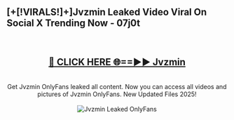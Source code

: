 <h2>[+[!VIRALS!]+]Jvzmin Leaked Video Viral On Social X Trending Now - 07j0t</h2>
<br>
<div align="center">
<h2><a href="https://libra.edu.pl?Jvzmin" rel="nofollow">🔴 CLICK HERE 🌐==►► Jvzmin</a></h2>
<br>
Get Jvzmin OnlyFans leaked all content. Now you can access all videos and pictures of Jvzmin OnlyFans. New Updated Files 2025!
<br>
<br>
<a href="https://libra.edu.pl?Jvzmin" rel="nofollow" data-target="animated-image.originalLink"><img src="https://i.ibb.co.com/WyWwxjT/player-gif2.gif" alt="Jvzmin Leaked OnlyFans" style="max-width: 100%; display: inline-block;" data-target="animated-image.originalImage"></a>
</div>
<br>